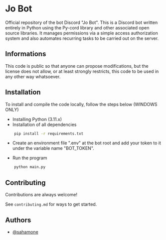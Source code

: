 
# Jo Bot

Official repository of the bot Discord "Jo Bot". This is a Discord bot written entirely in Python using the Py-cord library and other associated open source libraries. It manages permissions via a simple access authorization system and also automates recurring tasks to be carried out on the server.




## Informations

This code is public so that anyone can propose modifications, but the license does not allow, or at least strongly restricts, this code to be used in any other way whatsoever.
## Installation

To install and compile the code locally, follow the steps below (WINDOWS ONLY)

- Installing Python (3.11.x)
- Installation of all dependencies
```bash
    pip install -r requirements.txt
```

- Create an environment file ".env" at the bot root and add your token to it under the variable name "BOT_TOKEN".

- Run the program 
```bash
    python main.py
```
    
## Contributing

Contributions are always welcome!

See `contributing.md` for ways to get started.


## Authors

- [@sahamone](https://github.com/sahamone)

